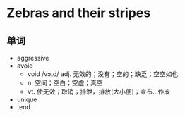 # Zebras and their stripes

## 单词
- aggressive
- avoid
  - void /vɔɪd/ adj. 无效的；没有；空的；缺乏；空空如也
   - n. 空间；空白；空虚；真空
   - vt. 使无效；取消；排泄，排放(大小便)；宣布…作废
- unique
- tend
